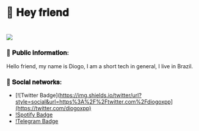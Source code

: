 # 👋 𝐇𝐞𝐲 𝐟𝐫𝐢𝐞𝐧𝐝
 
 <h1 alige="center">
  <img src="https://ik.imagekit.io/c6w0gs4oah/1144459_whygena-draws_reggie-the-mage_9D0yJRH3mT.gif">
 </h1>


### 🎈 𝐏𝐮𝐛𝐥𝐢𝐜 𝐢𝐧𝐟𝐨𝐫𝐦𝐚𝐭𝐢𝐨𝐧:

<p>Hello friend, my name is Diogo, I am a short tech in general, I live in Brazil.<p>


### 🎃 𝐒𝐨𝐜𝐢𝐚𝐥 𝐧𝐞𝐭𝐰𝐨𝐫𝐤𝐬:

 - [![Twitter Badge](https://img.shields.io/twitter/url?style=social&url=https%3A%2F%2Ftwitter.com%2Fdiogoxpp](https://twitter.com/diogoxpp)
 - [!Spotify Badge](https://open.spotify.com/user/6a90t46ohj1k84vy8jav1ihbg)
 - [!Telegram Badge](https://t.me/joinchat/POHs9RvZ59jijYWVjMHSQg)



 
